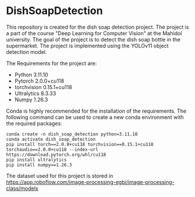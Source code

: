 # DishSoapDetection
This repository is created for the dish soap detection project. The project is a part of the course "Deep Learning for Computer Vision" at the Mahidol university. The goal of the project is to detect the dish soap bottle in the supermarket. The project is implemented using the YOLOv11 object detection model. 

The Requirements for the project are:
- Python 3.11.10
- Pytorch 2.0.0+cu118
- torchvision 0.15.1+cu118
- Ultralytics 8.3.33
- Numpy 1.26.3

Conda is highly recommended for the installation of the requirements. The following command can be used to create a new conda environment with the required packages:
```
conda create -n dish_soap_detection python=3.11.10
conda activate dish_soap_detection
pip install torch==2.0.0+cu118 torchvision==0.15.1+cu118 torchaudio==2.0.0+cu118 --index-url https://download.pytorch.org/whl/cu118
pip install ultralytics
pip install numpy==1.26.3
```

The dataset used for this project is stored in https://app.roboflow.com/image-processing-egbi/image-processing-class/models

